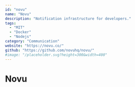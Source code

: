 ```yaml
---
id: "novu"
name: "Novu"
description: "Notification infrastructure for developers."
tags:
  - "MIT"
  - "Docker"
  - "Nodejs"
category: "Communication"
website: "https://novu.co/"
github: "https://github.com/novuhq/novu/"
#image: "/placeholder.svg?height=300&width=400"
---
```


# Novu
